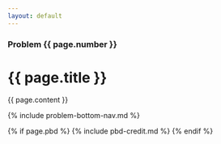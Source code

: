 ```yaml
---
layout: default
---
```

<h3>Problem {{ page.number }}</h3>
<h1 class="post-title">{{ page.title }}</h1>
{{ page.content }}

{% include problem-bottom-nav.md %}

{% if page.pbd %}
    {% include pbd-credit.md %}
{% endif %}